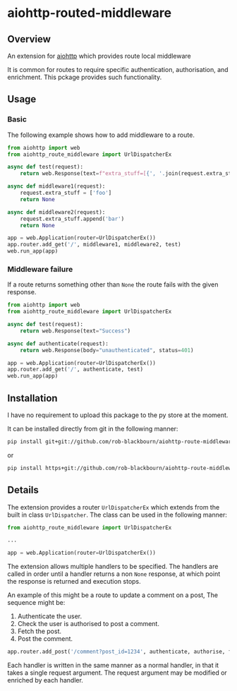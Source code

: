# aiohttp-routed-middleware

## Overview

An extension for [aiohttp](https://github.com/aio-libs/aiohttp) which provides route local middleware

It is common for routes to require specific authentication, authorisation, and enrichment. This pckage provides such functionality.

## Usage

### Basic

The following example shows how to add middleware to a route.

```python
from aiohttp import web
from aiohttp_route_middleware import UrlDispatcherEx

async def test(request):
    return web.Response(text=f"extra_stuff=[{', '.join(request.extra_stuff)}]")

async def middleware1(request):
    request.extra_stuff = ['foo']
    return None

async def middleware2(request):
    request.extra_stuff.append('bar')
    return None

app = web.Application(router=UrlDispatcherEx())
app.router.add_get('/', middleware1, middleware2, test)
web.run_app(app)
```

### Middleware failure

If a route returns something other than `None` the route fails with the given response.

```python
from aiohttp import web
from aiohttp_route_middleware import UrlDispatcherEx

async def test(request):
    return web.Response(text="Success")

async def authenticate(request):
    return web.Response(body="unauthenticated", status=401)

app = web.Application(router=UrlDispatcherEx())
app.router.add_get('/', authenticate, test)
web.run_app(app)
```

## Installation

I have no requirement to upload this package to the py store at the moment.

It can be installed directly from git in the following manner:

```bash
pip install git+git://github.com/rob-blackbourn/aiohttp-route-middleware
```

or

```bash
pip install https+git://github.com/rob-blackbourn/aiohttp-route-middleware
```

## Details

The extension provides a router `UrlDispatcherEx` which extends from the built in class `UrlDispatcher`. The class can be used in the following manner:

```python
from aiohttp_route_middleware import UrlDispatcherEx

...

app = web.Application(router=UrlDispatcherEx())
```

The extension allows multiple handlers to be specified. The handlers are called in order until a handler returns a non `None` response, at which point the response is returned and execution stops. 

An example of this might be a route to update a comment on a post, The sequence might be:
1. Authenticate the user.
2. Check the user is authorised to post a comment.
3. Fetch the post.
4. Post the comment.

```python
app.router.add_post('/comment?post_id=1234', authenticate, authorise, fetch_post, post_comment)
```

Each handler is written in the same manner as a normal handler, in that it takes a single request argument. The request argument may be modified or enriched by each handler.
